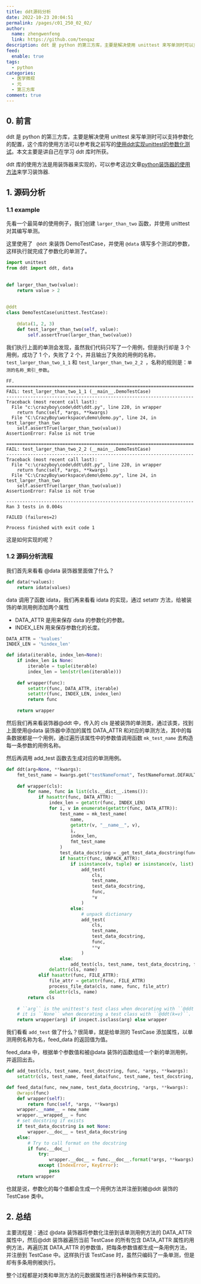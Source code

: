 ```yaml
---
title: ddt源码分析
date: 2022-10-23 20:04:51
permalink: /pages/c01_250_02_02/
author: 
  name: zhengwenfeng
  link: https://github.com/tenqaz
description: ddt 是 python 的第三方库，主要是解决使用 unittest 来写单测时可以支持参数化的配置，本文介绍源码解析该库，理解它的实现过程。
feed: 
  enable: true
tags: 
  - python
categories: 
  - 医学微视
  - 元
  - 第三方库
comment: true
---
```

## 0. 前言

ddt 是 python 的第三方库，主要是解决使用 unittest 来写单测时可以支持参数化的配置，这个库的使用方法可以参考我之前写的[使用ddt实现unittest的参数化测试](https://www.zhengwenfeng.com/pages/8d9ab9/)。本文主要是讲自己在学习 ddt 库时所获。

ddt 库的使用方法是用装饰器来实现的，可以参考这边文章[python装饰器的使用方法](https://www.zhengwenfeng.com/pages/7434f1/)来学习装饰器.

## 1. 源码分析

### 1.1 example

先看一个最简单的使用例子，我们创建 `larger_than_two` 函数，并使用 unittest 对其编写单测。

这里使用了  ` @ddt` 来装饰 DemoTestCase，并使用 `@data` 填写多个测试的参数，这样执行就完成了参数化的单测了。

```python
import unittest  
from ddt import ddt, data  
  
  
def larger_than_two(value):  
    return value > 2  
  
  
@ddt  
class DemoTestCase(unittest.TestCase):  
  
    @data(1, 2, 3)  
    def test_larger_than_two(self, value):  
        self.assertTrue(larger_than_two(value))
```

我们执行上面的单测会发现，虽然我们代码只写了一个用例，但是执行却是 3 个用例，成功了 1 个，失败了 2 个，并且输出了失败的用例的名称，`test_larger_than_two_1_1` 和 `test_larger_than_two_2_2 `，名称的规则是：`单测的名称_索引_参数`。

```
FF.
======================================================================
FAIL: test_larger_than_two_1_1 (__main__.DemoTestCase)
----------------------------------------------------------------------
Traceback (most recent call last):
  File "c:\crazyboy\code\ddt\ddt.py", line 220, in wrapper
    return func(self, *args, **kwargs)
  File "C:\CrazyBoy\workspace\demo\demo.py", line 24, in test_larger_than_two
    self.assertTrue(larger_than_two(value))
AssertionError: False is not true

======================================================================
FAIL: test_larger_than_two_2_2 (__main__.DemoTestCase)
----------------------------------------------------------------------
Traceback (most recent call last):
  File "c:\crazyboy\code\ddt\ddt.py", line 220, in wrapper
    return func(self, *args, **kwargs)
  File "C:\CrazyBoy\workspace\demo\demo.py", line 24, in test_larger_than_two
    self.assertTrue(larger_than_two(value))
AssertionError: False is not true

----------------------------------------------------------------------
Ran 3 tests in 0.004s

FAILED (failures=2)

Process finished with exit code 1

```

这是如何实现的呢？

### 1.2 源码分析流程

我们首先来看看 @data 装饰器里面做了什么？

```python
def data(*values):  
    return idata(values)
```

data 调用了函数 idata，我们再来看看 idata 的实现，通过 setattr 方法，给被装饰的单测用例添加两个属性

* DATA_ATTR 是用来保存 data 的参数化的参数。
* INDEX_LEN 用来保存参数化的长度。

```python
DATA_ATTR = '%values'
INDEX_LEN = '%index_len'

def idata(iterable, index_len=None):  
    if index_len is None:  
        iterable = tuple(iterable)  
        index_len = len(str(len(iterable)))  
  
    def wrapper(func):  
        setattr(func, DATA_ATTR, iterable)  
        setattr(func, INDEX_LEN, index_len)  
        return func  
  
    return wrapper
```

然后我们再来看装饰器@ddt 中，传入的 cls 是被装饰的单测类，通过该类，找到上面使用@data 装饰器中添加的属性 DATA_ATTR 和对应的单测方法，其中的每条数据都是一个用例，通过遍历该属性中的参数值调用函数 `mk_test_name` 去构造每一条参数的用例名称。

然后再调用 add_test 函数去生成对应的单测用例。

```python
def ddt(arg=None, **kwargs):
	fmt_test_name = kwargs.get("testNameFormat", TestNameFormat.DEFAULT)  
	  
	def wrapper(cls):  
	    for name, func in list(cls.__dict__.items()):  
	        if hasattr(func, DATA_ATTR):  
	            index_len = getattr(func, INDEX_LEN)  
	            for i, v in enumerate(getattr(func, DATA_ATTR)):  
	                test_name = mk_test_name(  
	                    name,  
	                    getattr(v, "__name__", v),  
	                    i,  
	                    index_len,  
	                    fmt_test_name  
	                )  
	                test_data_docstring = _get_test_data_docstring(func, v)  
	                if hasattr(func, UNPACK_ATTR):  
	                    if isinstance(v, tuple) or isinstance(v, list):  
	                        add_test(  
	                            cls,  
	                            test_name,  
	                            test_data_docstring,  
	                            func,  
	                            *v  
	                        )  
	                    else:  
	                        # unpack dictionary  
	                        add_test(  
	                            cls,  
	                            test_name,  
	                            test_data_docstring,  
	                            func,  
	                            **v  
	                        )  
	                else:  
	                    add_test(cls, test_name, test_data_docstring, func, v)  
	            delattr(cls, name)  
	        elif hasattr(func, FILE_ATTR):  
	            file_attr = getattr(func, FILE_ATTR)  
	            process_file_data(cls, name, func, file_attr)  
	            delattr(cls, name)  
	    return cls  
	  
	# ``arg`` is the unittest's test class when decorating with ``@ddt`` while  
	# it is ``None`` when decorating a test class with ``@ddt(k=v)``.  
	return wrapper(arg) if inspect.isclass(arg) else wrapper
```

我们看看 `add_test` 做了什么？很简单，就是给单测的 TestCase 添加属性，以单测用例名称为名，feed_data 的返回值为值。

feed_data 中，根据单个参数值和被@data 装饰的函数组成一个新的单测用例，并返回出去。

```python
def add_test(cls, test_name, test_docstring, func, *args, **kwargs):  
	setattr(cls, test_name, feed_data(func, test_name, test_docstring, *args, **kwargs))

def feed_data(func, new_name, test_data_docstring, *args, **kwargs):  
    @wraps(func)  
    def wrapper(self):  
        return func(self, *args, **kwargs)  
    wrapper.__name__ = new_name  
    wrapper.__wrapped__ = func  
    # set docstring if exists  
    if test_data_docstring is not None:  
        wrapper.__doc__ = test_data_docstring  
    else:  
        # Try to call format on the docstring  
        if func.__doc__:  
            try:  
                wrapper.__doc__ = func.__doc__.format(*args, **kwargs)  
            except (IndexError, KeyError):  
				pass  
    return wrapper

```

也就是说，参数化的每个值都会生成一个用例方法并注册到被@ddt 装饰的 TestCase 类中。

## 2. 总结

主要流程是：通过 @data 装饰器将参数化注册到该单测用例方法的 DATA_ATTR 属性中，然后@ddt 装饰器遍历当前 TestCase 的所有包含 DATA_ATTR 属性的用例方法，再遍历其 DATA_ATTR 的参数值，把每条参数值都生成一条用例方法，并注册到 TestCase 中。这样执行该 TestCase 时，虽然只编码了一条单测，但是却有多条用例被执行。

整个过程都是对类和单测方法的元数据属性进行各种操作来实现的。
